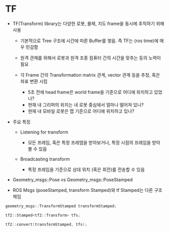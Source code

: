 # TF
+ TF(Transform) library는 다양한 로봇, 물체, 지도 frame을 동시에 추적하기 위해 사용

  + 기본적으로 Tree 구조에 시간에 따른 Buffer를 쌓음. 즉 TF는 (ros time)에 매우 민감함
  
  + 원격 관제를 위해서 로봇과 원격 조종 컴퓨터 간의 시간을 맞추는 등의 노력이 필요

  + 각 Frame 간의 Transformation matrix 관계, vector 관계 등을 추정, 혹은 좌표 변환 시킴
    + 5초 전에 head frame은 world frame을 기준으로 어디에 위치하고 있었나?
    + 현재 내 그리퍼의 위치는 내 로봇 중심에서 얼마나 떨어져 있나?
    + 현재 내 모바일 로봇은 맵 기준으로 어디에 위치하고 있나?
+ 주요 특징
  + Listening for transform
  
    + 모든 프레임, 혹은 특정 프레엠을 받아보거나, 특정 시점의 프레임을 받아 볼 수 있음
  
  + Broadcasting transform
    + 특정 프레임을 기준으로 상대 위치 (혹은 회전)를 전송할 수 있음

+ Geometry_msgs::Pose vs Geometry_msgs::PoseStamped
+ ROS Msgs (poseStamped, transform Stamped)와 tf Stamped는 다른 구조체임
```cpp
geometry_msgs::TransformStamped transformStamped;

tf2::Stamped<tf2::Transform> tfs;

tf2::convert(transformStamped, tfs);
```